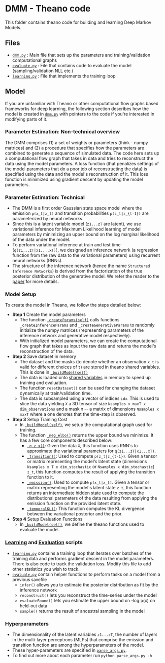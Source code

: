 # DMM - Theano code 
This folder contains theano code for building and learning Deep Markov Models.

## Files

* [`dmm.py`](dmm.py) : Main file that sets up the parameters and training/validation computational graphs
* [`evaluate.py`](evaluate.py) : File that contains code to evaluate the model (sampling/validation NLL etc.)
* [`learning.py`](learning.py) : File that implements the training loop

## Model 
If you are unfamiliar with Theano or other computational flow graphs based frameworks 
for deep learning, the following section describes how the model is created in [`dmm.py`](dmm.py)
with pointers to the code if you're interested in modifying parts of it. 

### Parameter Estimation: Non-technical overview
The DMM comprises (1) a set of weights or parameters (think - numpy matrices) and (2) 
a procedure that specifies how the parameters are combined
to generate a sequence of simulated data. The code here sets up a computational 
flow graph that takes in data and tries to reconstruct the data using the model parameters. 
A loss function (that penalizes settings of the model parameters 
that do a poor job of reconstructing the data) is specified using the data
and the model's reconstruction of it. This loss function is minimized using 
gradient descent by updating the model parameters.  

### Parameter Estimation: Technical
* The DMM is a first order Gaussian state space model where the emission `p(x_t|z_t)` and transition probabilities `p(z_t|z_{t-1})` are parameterized by neural networks. 
* Since this is a latent variable model (`z1...zT` are latent), we use variational inference for Maximum Likelihood learning of model parameters by minimizing an upper bound on the log marginal likelihood of the data under the model. 
* To perform variational inference at train and test time (`q(z1...zT|x1....xT)`), we designed an inference network 
(a regression function from the raw data to the variational parameters) using recurrent neural networks (RNNs).
* The structure of the inference network (hence the name `Structured Inference Networks`) is derived from the factorization of the true posterior distribution of the generative model. We refer the reader to the [paper](https://arxiv.org/abs/1609.09869) for more details. 

### Model Setup
To create the model in Theano, we follow the steps detailed below:

* **Step 1** Create the model parameters
    * The function [`_createParams(self)`](dmm.py#L29-L128) calls functions `_createInferenceParams` and `_createGenerativeParams` to randomly initialize the numpy matrices
    (representing parameters of the inference network and generative model respectively). 
    * With initialized model parameters, we can create the computational flow graph that takes as input the raw data and returns the model's reconstruction of the data.
* **Step 2** Save dataset in memory 
    * The dataset and the masks (to denote whether an observation `x_t` is valid for different choices of `t`) are stored 
    in theano shared variables. This is done in [`_buildModel(self)`](dmm.py#L375-L398) 
    * The data is loaded onto [shared variables](dmm.py#L386-L387) in memory to speed up training and evaluation. 
    * The function `resetDataset()` can be used for changing the dataset dynamically at train/validation time. 
    * The data is subsampled using a vector of indices `idx`. This is used to slice the data yielding `X` a 3D tensor of size `Nsamples x maxT x dim_observations` and a mask `M` -- a matrix of dimensions `Nsamples x maxT` where a one denotes that the time-step is observed.  
* **Step 3** Setup Training Cost
    * In [`_buildModel(self)`](dmm.py#L414-L428), we setup the computational graph used for training. 
    * The function [`_neg_elbo()`](dmm.py#L181) returns the upper bound we minimize. It has a few core components described below:
        * [`_q_z_x()`](dmm.py#L335-L352): Given the data `X`, this function uses RNN's to approximate the variational parameters for `q(z1...zT|x1...xT)`. 
        * [`_transition()`](dmm.py#L131-L150): Used to compute `p(z_t|z_{t-1})`. Given a tensor or matrix representing the model's latent state (dimensions `Nsamples x T x dim_stochastic` or `Nsamples x dim_stochastic`) `z_t`, this function computes the result of applying the transition function to it. 
        * [`_emission()`](dmm.py#L152-L162): Used to compute `p(x_t|z_t)`. Given a tensor or matrix representing the model's latent state `z_t`, this function returns an intermediate hidden state used to compute the distributional parameters of the data resulting from applying the emission function on the provided latent state.
        * [`_temporalKL()`](dmm.py#L168): This function computes the KL divergence between the variational posterior and the prior.
* **Step 4** Setup Evaluation Functions 
    * In [`_buildModel(self)`](dmm.py#L431-L445), we define the theano functions used to evaluate the model. 

### [Learning](learning.py) and [Evaluation](evaluate.py) scripts
* [`learning.py`](learning.py) contains a training loop that iterates over batches of the training data and performs gradient descent in the model parameters. 
There is also code to track the validation loss. Modify this file to add other statistics you wish to track. 
* [`evaluate.py`](evaluate.py) contain helper functions to perform tasks on a model from a previous savefile 
    * `infer()` allows you to estimate the posterior distribution as fit by the inference network 
    * `reconstruct()` lets you reconstruct the time-series under the model
    * `evaluateBound()` lets you estimate the upper bound on -log p(x) on held-out data
    * `sample()` returns the result of ancestral sampling in the model

### Hyperparameters 
* The dimensionality of the latent variables `z1...zT`, the number of layers in the multi-layer perceptrons (MLPs) that comprise the emission and transition function are among the hyperparameters of the model. 
* These hyper-parameters are specified in [`parse_args.py`](../parse_args.py). 
* To find out more about each parameter run `python parse_args.py -h`
